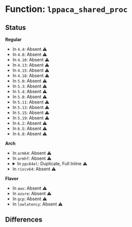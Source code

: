 # Function: <code>lppaca_shared_proc</code>

## Status
<b>Regular</b>
<ul>
<li>
In <code>4.4</code>: Absent ⚠️
</li>
<li>
In <code>4.8</code>: Absent ⚠️
</li>
<li>
In <code>4.10</code>: Absent ⚠️
</li>
<li>
In <code>4.13</code>: Absent ⚠️
</li>
<li>
In <code>4.15</code>: Absent ⚠️
</li>
<li>
In <code>4.18</code>: Absent ⚠️
</li>
<li>
In <code>5.0</code>: Absent ⚠️
</li>
<li>
In <code>5.3</code>: Absent ⚠️
</li>
<li>
In <code>5.4</code>: Absent ⚠️
</li>
<li>
In <code>5.8</code>: Absent ⚠️
</li>
<li>
In <code>5.11</code>: Absent ⚠️
</li>
<li>
In <code>5.13</code>: Absent ⚠️
</li>
<li>
In <code>5.15</code>: Absent ⚠️
</li>
<li>
In <code>5.19</code>: Absent ⚠️
</li>
<li>
In <code>6.2</code>: Absent ⚠️
</li>
<li>
In <code>6.5</code>: Absent ⚠️
</li>
<li>
In <code>6.8</code>: Absent ⚠️
</li>
</ul>
<b>Arch</b>
<ul>
<li>
In <code>arm64</code>: Absent ⚠️
</li>
<li>
In <code>armhf</code>: Absent ⚠️
</li>
<li>
<details>
<summary>In <code>ppc64el</code>: Duplicate, Full Inline ⚠️</summary>

**Collision:** Static Duplication

**Inline:** Full

**Transformation:** False

**Instances:**

```
In arch/powerpc/kernel/traps.c (c00000000002c974)
Location: arch/powerpc/include/asm/lppaca.h:127
Inline: True
Inline callers:
  - arch/powerpc/kernel/traps.c:oops_begin
```
```
In arch/powerpc/kernel/rtas.c (c00000000003f770)
Location: arch/powerpc/include/asm/lppaca.h:127
Inline: True
Inline callers:
  - arch/powerpc/kernel/rtas.c:rtas_take_timebase
  - arch/powerpc/kernel/rtas.c:rtas_give_timebase
  - arch/powerpc/kernel/rtas.c:__se_sys_rtas
  - arch/powerpc/kernel/rtas.c:rtas_call
```
```
In arch/powerpc/mm/numa.c (c000000001357c20)
Location: arch/powerpc/include/asm/lppaca.h:127
Inline: True
Inline callers:
  - arch/powerpc/mm/numa.c:shared_proc_topology_init
```
```
In arch/powerpc/platforms/pseries/lpar.c (c0000000013613ac)
Location: arch/powerpc/include/asm/lppaca.h:127
Inline: True
Inline callers:
  - arch/powerpc/platforms/pseries/lpar.c:__machine_initcall_pseries_vcpudispatch_stats_procfs_init
```
```
In arch/powerpc/platforms/pseries/setup.c (c0000000013625e4)
Location: arch/powerpc/include/asm/lppaca.h:127
Inline: True
Inline callers:
  - arch/powerpc/platforms/pseries/setup.c:pSeries_setup_arch
```
```
In arch/powerpc/platforms/pseries/hotplug-cpu.c (c0000000000f9d30)
Location: arch/powerpc/include/asm/lppaca.h:127
Inline: True
Inline callers:
  - arch/powerpc/platforms/pseries/hotplug-cpu.c:pseries_mach_cpu_die
  - arch/powerpc/platforms/pseries/hotplug-cpu.c:pseries_mach_cpu_die
```
```
In arch/powerpc/platforms/pseries/lparcfg.c (c0000000000feb48)
Location: arch/powerpc/include/asm/lppaca.h:127
Inline: True
```
```
In arch/powerpc/kvm/book3s_hv_rm_xics.c (c000000000122f6c)
Location: arch/powerpc/include/asm/lppaca.h:127
Inline: True
Inline callers:
  - arch/powerpc/kvm/book3s_hv_rm_xics.c:icp_rm_deliver_irq
```
```
In arch/powerpc/kvm/book3s_hv_rm_xive.c (c000000000124c44)
Location: arch/powerpc/include/asm/lppaca.h:127
Inline: True
Inline callers:
  - arch/powerpc/kvm/book3s_hv_rm_xive.c:xive_rm_h_eoi
```
```
In kernel/locking/spinlock.c (c000000000eeac90)
Location: arch/powerpc/include/asm/lppaca.h:127
Inline: True
Inline callers:
  - kernel/locking/spinlock.c:_raw_write_lock_irqsave
  - kernel/locking/spinlock.c:_raw_read_lock_irqsave
  - kernel/locking/spinlock.c:_raw_write_lock_irq
  - kernel/locking/spinlock.c:_raw_read_lock_irq
  - kernel/locking/spinlock.c:_raw_write_lock_bh
  - kernel/locking/spinlock.c:_raw_read_lock_bh
  - kernel/locking/spinlock.c:_raw_write_lock
  - kernel/locking/spinlock.c:_raw_read_lock
  - kernel/locking/spinlock.c:_raw_spin_lock_irqsave
  - kernel/locking/spinlock.c:_raw_spin_lock_irq
  - kernel/locking/spinlock.c:_raw_spin_lock_bh
  - kernel/locking/spinlock.c:_raw_spin_lock
```
```
In kernel/trace/trace_clock.c (c00000000028d650)
Location: arch/powerpc/include/asm/lppaca.h:127
Inline: True
Inline callers:
  - kernel/trace/trace_clock.c:trace_clock_global
```
```
In kernel/trace/ring_buffer.c (c00000000029e770)
Location: arch/powerpc/include/asm/lppaca.h:127
Inline: True
Inline callers:
  - kernel/trace/ring_buffer.c:ring_buffer_free_read_page
  - kernel/trace/ring_buffer.c:ring_buffer_reset_cpu
  - kernel/trace/ring_buffer.c:rb_get_reader_page
```
```
In kernel/trace/trace.c (c0000000002b01a0)
Location: arch/powerpc/include/asm/lppaca.h:127
Inline: True
Inline callers:
  - kernel/trace/trace.c:tracing_snapshot_write
  - kernel/trace/trace.c:tracing_set_tracer
  - kernel/trace/trace.c:tracing_saved_cmdlines_size_write
  - kernel/trace/trace.c:tracing_saved_cmdlines_size_read
  - kernel/trace/trace.c:saved_cmdlines_start
  - kernel/trace/trace.c:tracing_cpumask_write
  - kernel/trace/trace.c:trace_find_cmdline
  - kernel/trace/trace.c:tracing_stop
  - kernel/trace/trace.c:tracing_snapshot_cond_disable
  - kernel/trace/trace.c:tracing_snapshot_cond_enable
  - kernel/trace/trace.c:tracing_cond_snapshot_data
```
```
In kernel/trace/trace_sched_wakeup.c (c0000000002bb080)
Location: arch/powerpc/include/asm/lppaca.h:127
Inline: True
Inline callers:
  - kernel/trace/trace_sched_wakeup.c:probe_wakeup
  - kernel/trace/trace_sched_wakeup.c:wakeup_reset
```
```
In kernel/trace/trace_stack.c (c0000000002bd260)
Location: arch/powerpc/include/asm/lppaca.h:127
Inline: True
Inline callers:
  - kernel/trace/trace_stack.c:t_start
  - kernel/trace/trace_stack.c:stack_max_size_write
  - kernel/trace/trace_stack.c:stack_trace_call
```
```
In drivers/cpuidle/cpuidle-pseries.c (c0000000013b8c94)
Location: arch/powerpc/include/asm/lppaca.h:127
Inline: True
Inline callers:
  - drivers/cpuidle/cpuidle-pseries.c:pseries_processor_idle_init
```
</details>
</li>
<li>
In <code>riscv64</code>: Absent ⚠️
</li>
</ul>
<b>Flavor</b>
<ul>
<li>
In <code>aws</code>: Absent ⚠️
</li>
<li>
In <code>azure</code>: Absent ⚠️
</li>
<li>
In <code>gcp</code>: Absent ⚠️
</li>
<li>
In <code>lowlatency</code>: Absent ⚠️
</li>
</ul>

## Differences
